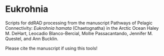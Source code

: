 # Eukrohnia
Scripts for ddRAD processing from the manuscript Pathways of Pelagic Connectivity: <i>Eukrohnia hamata</i> (Chaetognatha) in the Arctic Ocean
Haley M. DeHart, Leocadio Blanco-Bercial, Mollie Passacantando, Jennifer M. Questel, and Ann Bucklin.

Please cite the manuscript if using this tools!



